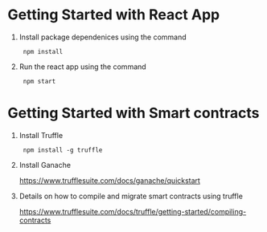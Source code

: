 # Getting Started with React App

1. Install package dependenices using the command

        npm install

2. Run the react app using the command

        npm start

# Getting Started with Smart contracts

1. Install Truffle

        npm install -g truffle

2. Install Ganache 

    https://www.trufflesuite.com/docs/ganache/quickstart

3. Details on how to compile and migrate smart contracts using truffle 

    https://www.trufflesuite.com/docs/truffle/getting-started/compiling-contracts
